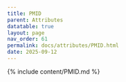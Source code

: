 ```yaml
---
title: PMID
parent: Attributes
datatable: true
layout: page
nav_order: 61
permalink: docs/attributes/PMID.html
date: 2025-09-12
---
```

{% include content/PMID.md %}
